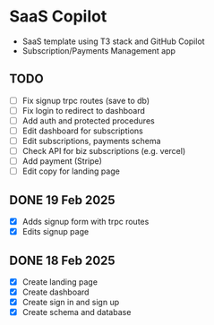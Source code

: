 # SaaS Copilot

- SaaS template using T3 stack and GitHub Copilot
- Subscription/Payments Management app

## TODO
- [ ] Fix signup trpc routes (save to db)
- [ ] Fix login to redirect to dashboard
- [ ] Add auth and protected procedures
- [ ] Edit dashboard for subscriptions
- [ ] Edit subscriptions, payments schema
- [ ] Check API for biz subscriptions (e.g. vercel)
- [ ] Add payment (Stripe)
- [ ] Edit copy for landing page

## DONE 19 Feb 2025
- [x] Adds signup form with trpc routes
- [x] Edits signup page

## DONE 18 Feb 2025
- [x] Create landing page
- [x] Create dashboard
- [x] Create sign in and sign up
- [x] Create schema and database
